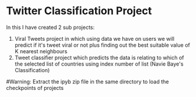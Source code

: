 # Twitter Classification Project 
In this I have created 2 sub projects:
1. Viral Tweets project in which using data we have on users we will predict if it's tweet viral or not plus finding out the best suitable value of K nearest neighbours
2. Tweet classifier project which predicts the data is relating to which of the selected list of countries using index number of list (Navie Baye's Classification)

#Warning:
Extract the ipyb zip file in the same directory to load the checkpoints of projects

